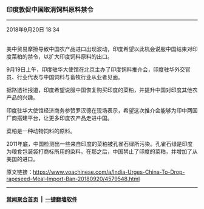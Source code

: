 ### 印度敦促中国取消饲料原料禁令 
------------------------

<div class="published">
 <span class="date" title="中国时间">
  <time datetime="2018-09-20T18:34:42+08:00">
   2018年9月20日 18:34
  </time>
 </span>
</div>
<br/>
<div class="wsw">
 <p paraeid="{e9dffc2c-a236-4fed-8367-84df696a5410}{222}" paraid="506509446">
  美中贸易摩擦导致中国农产品进口出现波动，印度希望以此机会说服中国结束对印度菜粕的禁令，以扩大印度饲料原料的出口。
 </p>
 <p paraeid="{e9dffc2c-a236-4fed-8367-84df696a5410}{232}" paraid="532933004">
  9月19日上午，印度驻华大使馆在北京主办了印度饲料推介会，印度驻华外交官员、行业代表与中国饲料与畜牧行业从业者见面。
 </p>
 <p paraeid="{e9dffc2c-a236-4fed-8367-84df696a5410}{246}" paraid="617944775">
  据路透社报道，印度希望说服中国恢复购买印度的菜粕，并提升中国对印度其他农产品的兴趣。
 </p>
 <p paraeid="{e9dffc2c-a236-4fed-8367-84df696a5410}{254}" paraid="1275286080">
  印度驻华大使馆经济商务参赞罗汉德在现场表示，希望这次推介会能够为印中两国厂商搭建平台，让更多印度农产品走进中国。
 </p>
 <p paraeid="{966eba6d-af97-4cc9-bb4d-82e6fe576ee3}{7}" paraid="703269483">
  菜粕是一种动物饲料的原料。
 </p>
 <p paraeid="{966eba6d-af97-4cc9-bb4d-82e6fe576ee3}{15}" paraid="69979585">
  2011年底，中国检测出一些来自印度的菜粕被孔雀石绿所污染。孔雀石绿是印度为粮食包装袋打商标所用的染料。在那之后，中国禁止了印度的菜粕，并增加了从美国的进口。
 </p>
</div>

原文链接：https://www.voachinese.com/a/India-Urges-China-To-Drop-rapeseed-Meal-Import-Ban-20180920/4579548.html


------------------------
#### [禁闻聚合首页](https://github.com/gfw-breaker/banned-news/blob/master/README.md) &nbsp;|&nbsp;  [一键翻墙软件](https://github.com/gfw-breaker/nogfw/blob/master/README.md)